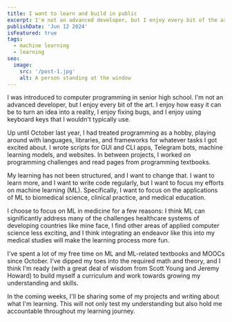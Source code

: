 ```yaml
---
title: I want to learn and build in public
excerpt: I'm not an advanced developer, but I enjoy every bit of the art. I enjoy how easy it can be to turn an idea into a reality, I enjoy fixing bugs, and I enjoy using keyboard keys that I wouldn't typically use.
publishDate: 'Jun 12 2024'
isFeatured: true
tags:
  - machine learning
  - learning
seo:
  image:
    src: '/post-1.jpg'
    alt: A person standing at the window
---
```


I was introduced to computer programming in senior high school. I'm not an advanced developer, but I enjoy every bit of the art. I enjoy how easy it can be to turn an idea into a reality, I enjoy fixing bugs, and I enjoy using keyboard keys that I wouldn't typically use. 
  
Up until October last year, I had treated programming as a hobby, playing around with languages, libraries, and frameworks for whatever tasks I got excited about. I wrote scripts for GUI and CLI apps, Telegram bots, machine learning models, and websites. In between projects, I worked on programming challenges and read pages from programming textbooks. 
  
My learning has not been structured, and I want to change that. I want to learn more, and I want to write code regularly, but I want to focus my efforts on machine learning (ML). Specifically, I want to focus on the applications of ML to biomedical science, clinical practice, and medical education.  

I choose to focus on ML in medicine for a few reasons: I think ML can significantly address many of the challenges healthcare systems of developing countries like mine face, I find other areas of applied computer science less exciting, and I think integrating an endeavor like this into my medical studies will make the learning process more fun. 

I've spent a lot of my free time on ML and ML-related textbooks and MOOCs since October. I've dipped my toes into the required math and theory, and I think I'm ready (with a great deal of wisdom from Scott Young and Jeremy Howard) to build myself a curriculum and work towards growing my understanding and skills. 

In the coming weeks, I'll be sharing some of my projects and writing about what I'm learning. This will not only test my understanding but also hold me accountable throughout my learning journey. 
